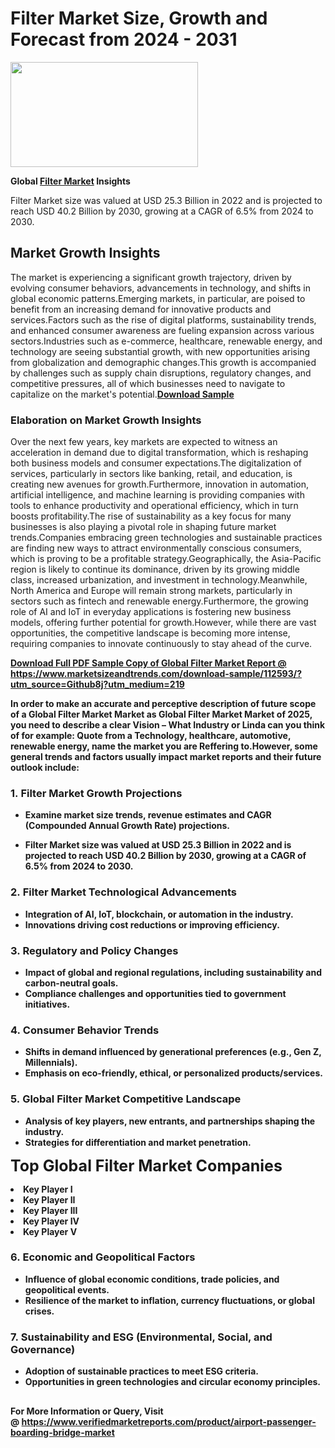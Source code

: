 <H1>Filter Market Size, Growth and Forecast from 2024 - 2031</H1><img class="aligncenter size-medium wp-image-584254" src="https://thirdeyenews.in/wp-content/uploads/2024/09/Global-Market-Research-300x168.jpeg" alt="" width="300" height="168" /><p><strong>Global&nbsp;<a href="https://www.marketsizeandtrends.com/download-sample/112593/?utm_source=Github8j?utm_medium=219">Filter Market</a> Insights</strong></p><p>Filter Market size was valued at USD 25.3 Billion in 2022 and is projected to reach USD 40.2 Billion by 2030, growing at a CAGR of 6.5% from 2024 to 2030.</p><p><h2>Market Growth Insights</h2> <p>The market is experiencing a significant growth trajectory, driven by evolving consumer behaviors, advancements in technology, and shifts in global economic patterns.Emerging markets, in particular, are poised to benefit from an increasing demand for innovative products and services.Factors such as the rise of digital platforms, sustainability trends, and enhanced consumer awareness are fueling expansion across various sectors.Industries such as e-commerce, healthcare, renewable energy, and technology are seeing substantial growth, with new opportunities arising from globalization and demographic changes.This growth is accompanied by challenges such as supply chain disruptions, regulatory changes, and competitive pressures, all of which businesses need to navigate to capitalize on the market's potential.<strong><a href="#">Download Sample</a></strong> <h3>Elaboration on Market Growth Insights</h3> <p>Over the next few years, key markets are expected to witness an acceleration in demand due to digital transformation, which is reshaping both business models and consumer expectations.The digitalization of services, particularly in sectors like banking, retail, and education, is creating new avenues for growth.Furthermore, innovation in automation, artificial intelligence, and machine learning is providing companies with tools to enhance productivity and operational efficiency, which in turn boosts profitability.The rise of sustainability as a key focus for many businesses is also playing a pivotal role in shaping future market trends.Companies embracing green technologies and sustainable practices are finding new ways to attract environmentally conscious consumers, which is proving to be a profitable strategy.Geographically, the Asia-Pacific region is likely to continue its dominance, driven by its growing middle class, increased urbanization, and investment in technology.Meanwhile, North America and Europe will remain strong markets, particularly in sectors such as fintech and renewable energy.Furthermore, the growing role of AI and IoT in everyday applications is fostering new business models, offering further potential for growth.However, while there are vast opportunities, the competitive landscape is becoming more intense, requiring companies to innovate continuously to stay ahead of the curve.<strong><a href="#"></p><p><span class=""><strong>Download Full PDF Sample Copy of Global Filter Market Report</strong> @ <a href="https://www.marketsizeandtrends.com/download-sample/112593/?utm_source=Github8j?utm_medium=219" target="_blank">https://www.marketsizeandtrends.com/download-sample/112593/?utm_source=Github8j?utm_medium=219</a></span></p><p>In order to make an accurate and perceptive description of future scope of a Global&nbsp;Filter Market Market as Global&nbsp;Filter Market Market of 2025, you need to describe a clear Vision &ndash; What Industry or Linda can you think of for example: Quote from a Technology, healthcare, automotive, renewable energy, name the market you are Reffering to.However, some general trends and factors usually impact market reports and their future outlook include:</p><h3>1.&nbsp;<strong>Filter Market Growth Projections</strong></h3><ul><li>Examine market size trends, revenue estimates and CAGR (Compounded Annual Growth Rate) projections.</li><li><p>Filter Market size was valued at USD 25.3 Billion in 2022 and is projected to reach USD 40.2 Billion by 2030, growing at a CAGR of 6.5% from 2024 to 2030.</p></li></ul><h3>2.&nbsp;<strong>Filter Market Technological Advancements</strong></h3><ul><li>Integration of AI, IoT, blockchain, or automation in the industry.</li><li>Innovations driving cost reductions or improving efficiency.</li></ul><h3>3.&nbsp;<strong>Regulatory and Policy Changes</strong></h3><ul><li>Impact of global and regional regulations, including sustainability and carbon-neutral goals.</li><li>Compliance challenges and opportunities tied to government initiatives.</li></ul><h3>4.&nbsp;<strong>Consumer Behavior Trends</strong></h3><ul><li>Shifts in demand influenced by generational preferences (e.g., Gen Z, Millennials).</li><li>Emphasis on eco-friendly, ethical, or personalized products/services.</li></ul><h3>5.&nbsp;<strong>Global Filter Market Competitive Landscape</strong></h3><ul><li>Analysis of key players, new entrants, and partnerships shaping the industry.</li><li>Strategies for differentiation and market penetration.</li></ul><p data-pm-slice="1 1 []"><span style="color: inherit; font-family: inherit; font-size: 25px;">Top Global Filter Market Companies</span></p><div class="" data-test-id=""><p><li>Key Player I</li><li> Key Player II</li><li> Key Player III</li><li> Key Player IV</li><li> Key Player V</li></p></div><h3>6.&nbsp;<strong>Economic and Geopolitical Factors</strong></h3><ul><li>Influence of global economic conditions, trade policies, and geopolitical events.</li><li>Resilience of the market to inflation, currency fluctuations, or global crises.</li></ul><h3>7.&nbsp;<strong>Sustainability and ESG (Environmental, Social, and Governance)</strong></h3><ul><li>Adoption of sustainable practices to meet ESG criteria.</li><li>Opportunities in green technologies and circular economy principles.</li></ul><h2><strong style="font-size: 14px;">For More Information or Query, Visit @&nbsp;</strong><a style="background-color: #ffffff; font-size: 14px;" href="https://www.marketsizeandtrends.com/report/filter-market/" target="_blank">https://www.verifiedmarketreports.com/product/airport-passenger-boarding-bridge-market</a></h2>